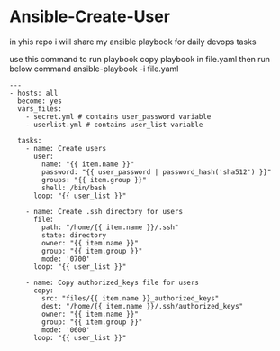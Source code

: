 # Ansible-Create-User
in yhis repo i will share my ansible playbook for daily devops tasks

use this command to run playbook
copy playbook in file.yaml then run below command
ansible-playbook -i file.yaml

```
---
- hosts: all
  become: yes
  vars_files:
    - secret.yml # contains user_password variable
    - userlist.yml # contains user_list variable

  tasks:
    - name: Create users
      user:
        name: "{{ item.name }}"
        password: "{{ user_password | password_hash('sha512') }}"
        groups: "{{ item.group }}"
        shell: /bin/bash
      loop: "{{ user_list }}"

    - name: Create .ssh directory for users
      file:
        path: "/home/{{ item.name }}/.ssh"
        state: directory
        owner: "{{ item.name }}"
        group: "{{ item.group }}"
        mode: '0700'
      loop: "{{ user_list }}"

    - name: Copy authorized_keys file for users
      copy:
        src: "files/{{ item.name }}_authorized_keys"
        dest: "/home/{{ item.name }}/.ssh/authorized_keys"
        owner: "{{ item.name }}"
        group: "{{ item.group }}"
        mode: '0600'
      loop: "{{ user_list }}"
```
